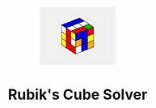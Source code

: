 <p align="center"> 
 <img src="assets/main_image.png" alt="Rubiks_cube_2" width="150">
</p>

<h1 align="center"> Rubik's Cube Solver </h1>


